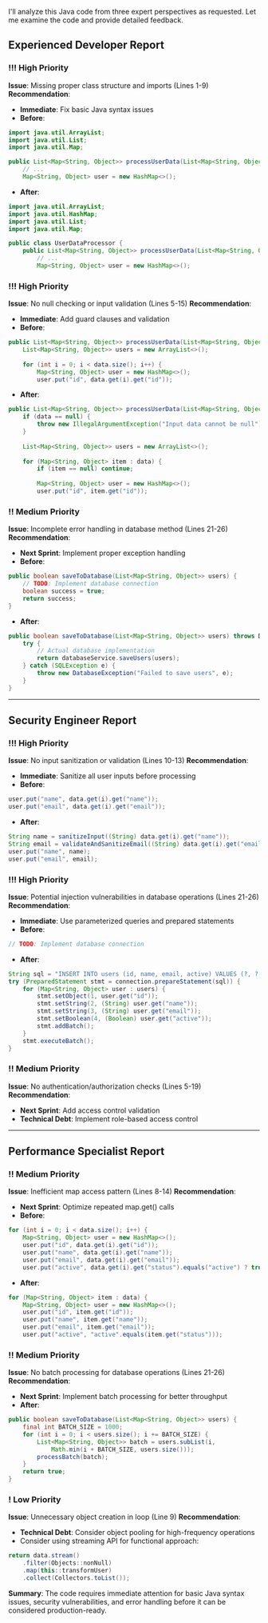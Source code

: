 I'll analyze this Java code from three expert perspectives as requested. Let me examine the code and provide detailed feedback.

## **Experienced Developer Report**

### !!! High Priority

**Issue**: Missing proper class structure and imports (Lines 1-9)
**Recommendation**: 
- **Immediate**: Fix basic Java syntax issues
- **Before**:
```java
import java.util.ArrayList;
import java.util.List;
import java.util.Map;

public List<Map<String, Object>> processUserData(List<Map<String, Object>> data) {
    // ...
    Map<String, Object> user = new HashMap<>();
```
- **After**:
```java
import java.util.ArrayList;
import java.util.HashMap;
import java.util.List;
import java.util.Map;

public class UserDataProcessor {
    public List<Map<String, Object>> processUserData(List<Map<String, Object>> data) {
        // ...
        Map<String, Object> user = new HashMap<>();
```

### !!! High Priority

**Issue**: No null checking or input validation (Lines 5-15)
**Recommendation**:
- **Immediate**: Add guard clauses and validation
- **Before**:
```java
public List<Map<String, Object>> processUserData(List<Map<String, Object>> data) {
    List<Map<String, Object>> users = new ArrayList<>();
    
    for (int i = 0; i < data.size(); i++) {
        Map<String, Object> user = new HashMap<>();
        user.put("id", data.get(i).get("id"));
```
- **After**:
```java
public List<Map<String, Object>> processUserData(List<Map<String, Object>> data) {
    if (data == null) {
        throw new IllegalArgumentException("Input data cannot be null");
    }
    
    List<Map<String, Object>> users = new ArrayList<>();
    
    for (Map<String, Object> item : data) {
        if (item == null) continue;
        
        Map<String, Object> user = new HashMap<>();
        user.put("id", item.get("id"));
```

### !! Medium Priority

**Issue**: Incomplete error handling in database method (Lines 21-26)
**Recommendation**:
- **Next Sprint**: Implement proper exception handling
- **Before**:
```java
public boolean saveToDatabase(List<Map<String, Object>> users) {
    // TODO: Implement database connection
    boolean success = true;
    return success;
}
```
- **After**:
```java
public boolean saveToDatabase(List<Map<String, Object>> users) throws DatabaseException {
    try {
        // Actual database implementation
        return databaseService.saveUsers(users);
    } catch (SQLException e) {
        throw new DatabaseException("Failed to save users", e);
    }
}
```

---

## **Security Engineer Report**

### !!! High Priority

**Issue**: No input sanitization or validation (Lines 10-13)
**Recommendation**:
- **Immediate**: Sanitize all user inputs before processing
- **Before**:
```java
user.put("name", data.get(i).get("name"));
user.put("email", data.get(i).get("email"));
```
- **After**:
```java
String name = sanitizeInput((String) data.get(i).get("name"));
String email = validateAndSanitizeEmail((String) data.get(i).get("email"));
user.put("name", name);
user.put("email", email);
```

### !!! High Priority

**Issue**: Potential injection vulnerabilities in database operations (Lines 21-26)
**Recommendation**:
- **Immediate**: Use parameterized queries and prepared statements
- **Before**:
```java
// TODO: Implement database connection
```
- **After**:
```java
String sql = "INSERT INTO users (id, name, email, active) VALUES (?, ?, ?, ?)";
try (PreparedStatement stmt = connection.prepareStatement(sql)) {
    for (Map<String, Object> user : users) {
        stmt.setObject(1, user.get("id"));
        stmt.setString(2, (String) user.get("name"));
        stmt.setString(3, (String) user.get("email"));
        stmt.setBoolean(4, (Boolean) user.get("active"));
        stmt.addBatch();
    }
    stmt.executeBatch();
}
```

### !! Medium Priority

**Issue**: No authentication/authorization checks (Lines 5-19)
**Recommendation**:
- **Next Sprint**: Add access control validation
- **Technical Debt**: Implement role-based access control

---

## **Performance Specialist Report**

### !! Medium Priority

**Issue**: Inefficient map access pattern (Lines 8-14)
**Recommendation**:
- **Next Sprint**: Optimize repeated map.get() calls
- **Before**:
```java
for (int i = 0; i < data.size(); i++) {
    Map<String, Object> user = new HashMap<>();
    user.put("id", data.get(i).get("id"));
    user.put("name", data.get(i).get("name"));
    user.put("email", data.get(i).get("email"));
    user.put("active", data.get(i).get("status").equals("active") ? true : false);
```
- **After**:
```java
for (Map<String, Object> item : data) {
    Map<String, Object> user = new HashMap<>();
    user.put("id", item.get("id"));
    user.put("name", item.get("name"));
    user.put("email", item.get("email"));
    user.put("active", "active".equals(item.get("status")));
```

### !! Medium Priority

**Issue**: No batch processing for database operations (Lines 21-26)
**Recommendation**:
- **Next Sprint**: Implement batch processing for better throughput
- **After**:
```java
public boolean saveToDatabase(List<Map<String, Object>> users) {
    final int BATCH_SIZE = 1000;
    for (int i = 0; i < users.size(); i += BATCH_SIZE) {
        List<Map<String, Object>> batch = users.subList(i, 
            Math.min(i + BATCH_SIZE, users.size()));
        processBatch(batch);
    }
    return true;
}
```

### ! Low Priority

**Issue**: Unnecessary object creation in loop (Line 9)
**Recommendation**:
- **Technical Debt**: Consider object pooling for high-frequency operations
- Consider using streaming API for functional approach:
```java
return data.stream()
    .filter(Objects::nonNull)
    .map(this::transformUser)
    .collect(Collectors.toList());
```

**Summary**: The code requires immediate attention for basic Java syntax issues, security vulnerabilities, and error handling before it can be considered production-ready.